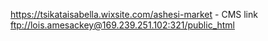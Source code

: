 https://tsikataisabella.wixsite.com/ashesi-market  - CMS link
ftp://lois.amesackey@169.239.251.102:321/public_html
